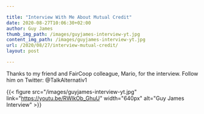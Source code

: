 ```yaml
---

title: "Interview With Me About Mutual Credit"
date: 2020-08-27T10:06:30+02:00
author: Guy James
thumb_img_path: /images/guyjames-interview-yt.jpg
content_img_path: /images/guyjames-interview-yt.jpg
url: /2020/08/27/interview-mutual-credit/
layout: post

---
```


Thanks to my friend and FairCoop colleague, Mario, for the interview. Follow him on Twitter: @TalkAlternativ1

{{< figure src="/images/guyjames-interview-yt.jpg" link="https://youtu.be/RWlkOb_GhuU" width="640px" alt="Guy James Interview" >}}
